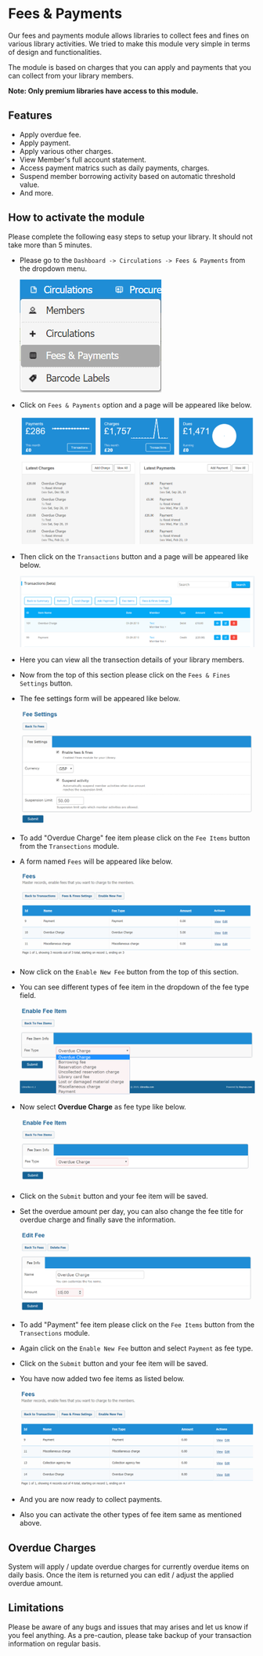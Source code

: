 # Fees & Payments

Our fees and payments module allows libraries to collect fees and fines on various library activities. We tried to make this module very simple in terms of design and functionalities.

The module is based on charges that you can apply and payments that you can collect from your library members.

**Note: Only premium libraries have access to this module.**

## Features

* Apply overdue fee.
* Apply payment.
* Apply various other charges.
* View Member's full account statement.
* Access payment matrics such as daily payments, charges.
* Suspend member borrowing activity based on automatic threshold value.
* And more.

## How to activate the module

Please complete the following easy steps to setup your library. It should not take more than 5 minutes.

* Please go to the `Dashboard -> Circulations -> Fees & Payments` from the dropdown menu.

	![Fees & Payments menu](img/fees-payments-menu.png)

* Click on `Fees & Payments` option and a page will be appeared like below.

	![Fees & Payments main page](img/fees-payments-main-page.png)

* Then click on the `Transactions` button and a page will be appeared like below.

	![Fees & Payments transactions module](img/fees-payments-transactions.png)

* Here you can view all the transection details of your library members.
* Now from the top of this section please click on the `Fees & Fines Settings` button.
* The fee settings form will be appeared like below.

	![Fees & Payments fee settings module](img/fees-payments-fee-settings-module.png)

* To add "Overdue Charge" fee item please click on the `Fee Items` button from the `Transections` module.
* A form named `Fees` will be appeared like below.

	![Fees & Payments fees module](img/fees-payments-fees-module.png)
 
* Now click on the `Enable New Fee` button from the top of this section.
* You can see different types of fee item in the dropdown of the fee type field.

	 ![Fees & Payments enable fee item](img/fees-payments-enable-fee-item.png)

* Now select **Overdue Charge** as fee type like below.

	![Fees & Payments enable overdue fee](img/fees-payments-enable-overdue-fee.png)

* Click on the `Submit` button and your fee item will be saved.
* Set the overdue amount per day, you can also change the fee title for overdue charge and finally save the information.

	![Fees & Payments edit fee item](img/fees-payments-edit-fee-item.png)
	
* To add "Payment" fee item please click on the `Fee Items` button from the `Transections` module.
* Again click on the `Enable New Fee` button and select `Payment` as fee type.
* Click on the `Submit` button and your fee item will be saved.
* You have now added two fee items as listed below.

	![Fees & Payments fees module2](img/fees-payments-fees-module2.png)

* And you are now ready to collect payments.
* Also you can activate the other types of fee item same as mentioned above.

## Overdue Charges

System will apply / update overdue charges for currently overdue items on daily basis. Once the item is returned you can edit / adjust the applied overdue amount.

## Limitations

Please be aware of any bugs and issues that may arises and let us know if you feel anything. As a pre-caution, please take backup of your transaction information on regular basis.